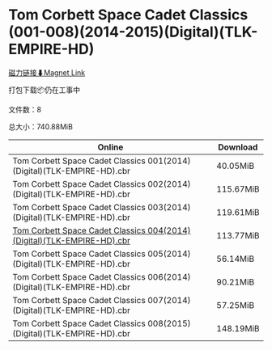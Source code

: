 # Tom Corbett Space Cadet Classics (001-008)(2014-2015)(Digital)(TLK-EMPIRE-HD)

[磁力链接⬇Magnet Link](magnet:?xt=urn:btih:bb36f7baf885e076b3a952e51a801c3b6b0a6420&dn=Tom%20Corbett%20Space%20Cadet%20Classics%20%28001-008%29%282014-2015%29%28Digital%29%28TLK-EMPIRE-HD%29)

打包下载📦仍在工事中

文件数：8

总大小：740.88MiB

Online | Download
--- | ---
Tom Corbett Space Cadet Classics 001(2014)(Digital)(TLK-EMPIRE-HD).cbr | 40.05MiB
Tom Corbett Space Cadet Classics 002(2014)(Digital)(TLK-EMPIRE-HD).cbr | 115.67MiB
Tom Corbett Space Cadet Classics 003(2014)(Digital)(TLK-EMPIRE-HD).cbr | 119.61MiB
[Tom Corbett Space Cadet Classics 004(2014)(Digital)(TLK-EMPIRE-HD).cbr](https://github.com/alicewish/markdown/blob/master/comic/Tom-Corbett-Space-Cadet-Classics-004-2014-Digital-TLK-EMPIRE-HD-cbr.md) | 113.77MiB
Tom Corbett Space Cadet Classics 005(2014)(Digital)(TLK-EMPIRE-HD).cbr | 56.14MiB
Tom Corbett Space Cadet Classics 006(2014)(Digital)(TLK-EMPIRE-HD).cbr | 90.21MiB
Tom Corbett Space Cadet Classics 007(2014)(Digital)(TLK-EMPIRE-HD).cbr | 57.25MiB
Tom Corbett Space Cadet Classics 008(2015)(Digital)(TLK-EMPIRE-HD).cbr | 148.19MiB